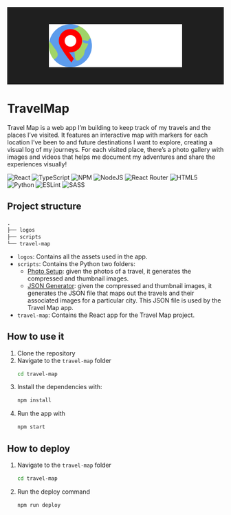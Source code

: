 <div align="center">
   <div style="display: flex;padding-block:40px;margin-bottom:20px;background-color:#1f1f1f">
   <img src="./logos/Pivi Travel Logo Alt Dark Mode.png" style="vertical-align: top;height:100px;margin:auto" />
   </div>
</div>

# TravelMap

Travel Map is a web app I’m building to keep track of my travels and the places I’ve visited. It features an interactive map with markers for each location I’ve been to and future destinations I want to explore, creating a visual log of my journeys. For each visited place, there’s a photo gallery with images and videos that helps me document my adventures and share the experiences visually!

![React](https://img.shields.io/badge/react-%2320232a.svg?style=for-the-badge&logo=react&logoColor=%2361DAFB) ![TypeScript](https://img.shields.io/badge/typescript-%23007ACC.svg?style=for-the-badge&logo=typescript&logoColor=white) ![NPM](https://img.shields.io/badge/NPM-%23CB3837.svg?style=for-the-badge&logo=npm&logoColor=white) ![NodeJS](https://img.shields.io/badge/node.js-6DA55F?style=for-the-badge&logo=node.js&logoColor=white) ![React Router](https://img.shields.io/badge/React_Router-CA4245?style=for-the-badge&logo=react-router&logoColor=white) ![HTML5](https://img.shields.io/badge/html5-%23E34F26.svg?style=for-the-badge&logo=html5&logoColor=white) ![Python](https://img.shields.io/badge/python-3670A0?style=for-the-badge&logo=python&logoColor=ffdd54) ![ESLint](https://img.shields.io/badge/ESLint-4B3263?style=for-the-badge&logo=eslint&logoColor=white) ![SASS](https://img.shields.io/badge/SASS-hotpink.svg?style=for-the-badge&logo=SASS&logoColor=white)

## Project structure

```text
.
├── logos
├── scripts
└── travel-map
```

- `logos`: Contains all the assets used in the app.
- `scripts`: Contains the Python two folders:
  - [Photo Setup](./scripts/photos-setup/README.md): given the photos of a travel, it generates the compressed and thumbnail images.
  - [JSON Generator](./scripts/json-generator/README.md): given the compressed and thumbnail images, it generates the JSON file that maps out the travels and their associated images for a particular city. This JSON file is used by the Travel Map app.
- `travel-map`: Contains the React app for the Travel Map project.

## How to use it

1. Clone the repository
2. Navigate to the `travel-map` folder
   ```bash
   cd travel-map
   ```
3. Install the dependencies with:
   ```bash
   npm install
   ```
4. Run the app with
   ```bash
   npm start
   ```

## How to deploy

1. Navigate to the `travel-map` folder
   ```bash
   cd travel-map
   ```
2. Run the deploy command
   ```bash
   npm run deploy
   ```
